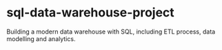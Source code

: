 # sql-data-warehouse-project
Building a modern data warehouse with SQL, including ETL process, data modelling and analytics.
